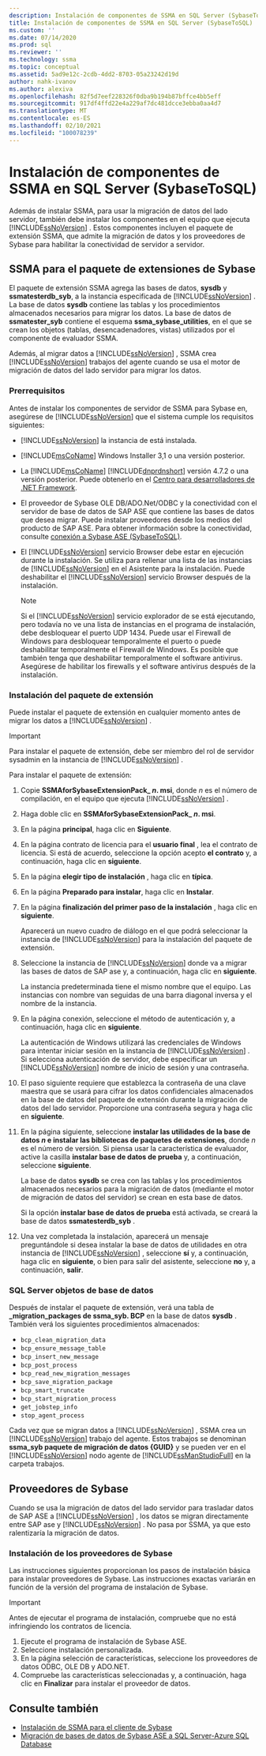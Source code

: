 ```yaml
---
description: Instalación de componentes de SSMA en SQL Server (SybaseToSQL)
title: Instalación de componentes de SSMA en SQL Server (SybaseToSQL) | Microsoft Docs
ms.custom: ''
ms.date: 07/14/2020
ms.prod: sql
ms.reviewer: ''
ms.technology: ssma
ms.topic: conceptual
ms.assetid: 5ad9e12c-2cdb-4dd2-8703-05a23242d19d
author: nahk-ivanov
ms.author: alexiva
ms.openlocfilehash: 82f5d7eef228326f0dba9b194b87bffce4bb5eff
ms.sourcegitcommit: 917df4ffd22e4a229af7dc481dcce3ebba0aa4d7
ms.translationtype: MT
ms.contentlocale: es-ES
ms.lasthandoff: 02/10/2021
ms.locfileid: "100078239"
---
```

# <a name="installing-ssma-components-on-sql-server-sybasetosql"></a>Instalación de componentes de SSMA en SQL Server (SybaseToSQL)

Además de instalar SSMA, para usar la migración de datos del lado servidor, también debe instalar los componentes en el equipo que ejecuta [!INCLUDE[ssNoVersion](../../includes/ssnoversion-md.md)] . Estos componentes incluyen el paquete de extensión SSMA, que admite la migración de datos y los proveedores de Sybase para habilitar la conectividad de servidor a servidor.

## <a name="ssma-for-sybase-extension-pack"></a>SSMA para el paquete de extensiones de Sybase

El paquete de extensión SSMA agrega las bases de datos, **sysdb** y **ssmatesterdb_syb**, a la instancia especificada de [!INCLUDE[ssNoVersion](../../includes/ssnoversion-md.md)] . La base de datos **sysdb** contiene las tablas y los procedimientos almacenados necesarios para migrar los datos. La base de datos de **ssmatester_syb** contiene el esquema **ssma_sybase_utilities**, en el que se crean los objetos (tablas, desencadenadores, vistas) utilizados por el componente de evaluador SSMA.

Además, al migrar datos a [!INCLUDE[ssNoVersion](../../includes/ssnoversion-md.md)] , SSMA crea [!INCLUDE[ssNoVersion](../../includes/ssnoversion-md.md)] trabajos del agente cuando se usa el motor de migración de datos del lado servidor para migrar los datos.

### <a name="prerequisites"></a>Prerrequisitos

Antes de instalar los componentes de servidor de SSMA para Sybase en, asegúrese de [!INCLUDE[ssNoVersion](../../includes/ssnoversion-md.md)] que el sistema cumple los requisitos siguientes:

- [!INCLUDE[ssNoVersion](../../includes/ssnoversion-md.md)] la instancia de está instalada.
- [!INCLUDE[msCoName](../../includes/msconame_md.md)] Windows Installer 3,1 o una versión posterior.
- La [!INCLUDE[msCoName](../../includes/msconame_md.md)] [!INCLUDE[dnprdnshort](../../includes/dnprdnshort_md.md)] versión 4.7.2 o una versión posterior. Puede obtenerlo en el [Centro para desarrolladores de .NET Framework](https://go.microsoft.com/fwlink/?LinkId=48882).
- El proveedor de Sybase OLE DB/ADO.Net/ODBC y la conectividad con el servidor de base de datos de SAP ASE que contiene las bases de datos que desea migrar. Puede instalar proveedores desde los medios del producto de SAP ASE. Para obtener información sobre la conectividad, consulte [conexión a Sybase ASE &#40;SybaseToSQL&#41;](../../ssma/sybase/connecting-to-sybase-ase-sybasetosql.md).
- El [!INCLUDE[ssNoVersion](../../includes/ssnoversion-md.md)] servicio Browser debe estar en ejecución durante la instalación. Se utiliza para rellenar una lista de las instancias de [!INCLUDE[ssNoVersion](../../includes/ssnoversion-md.md)] en el Asistente para la instalación. Puede deshabilitar el [!INCLUDE[ssNoVersion](../../includes/ssnoversion-md.md)] servicio Browser después de la instalación.

  > [!NOTE]
  > Si el [!INCLUDE[ssNoVersion](../../includes/ssnoversion-md.md)] servicio explorador de se está ejecutando, pero todavía no ve una lista de instancias en el programa de instalación, debe desbloquear el puerto UDP 1434. Puede usar el Firewall de Windows para desbloquear temporalmente el puerto o puede deshabilitar temporalmente el Firewall de Windows. Es posible que también tenga que deshabilitar temporalmente el software antivirus. Asegúrese de habilitar los firewalls y el software antivirus después de la instalación.

### <a name="installing-the-extension-pack"></a>Instalación del paquete de extensión

Puede instalar el paquete de extensión en cualquier momento antes de migrar los datos a [!INCLUDE[ssNoVersion](../../includes/ssnoversion-md.md)] .

> [!IMPORTANT]
> Para instalar el paquete de extensión, debe ser miembro del rol de servidor sysadmin en la instancia de [!INCLUDE[ssNoVersion](../../includes/ssnoversion-md.md)] .

Para instalar el paquete de extensión:

1. Copie **SSMAforSybaseExtensionPack_ *n*. msi**, donde *n* es el número de compilación, en el equipo que ejecuta [!INCLUDE[ssNoVersion](../../includes/ssnoversion-md.md)] .
2. Haga doble clic en **SSMAforSybaseExtensionPack_ *n*. msi**.
3. En la página **principal**, haga clic en **Siguiente**.
4. En la página contrato de licencia para el **usuario final** , lea el contrato de licencia. Si está de acuerdo, seleccione la opción acepto **el contrato** y, a continuación, haga clic en **siguiente**.
5. En la página **elegir tipo de instalación** , haga clic en **típica**.
6. En la página **Preparado para instalar**, haga clic en **Instalar**.
7. En la página **finalización del primer paso de la instalación** , haga clic en **siguiente**.

   Aparecerá un nuevo cuadro de diálogo en el que podrá seleccionar la instancia de [!INCLUDE[ssNoVersion](../../includes/ssnoversion-md.md)] para la instalación del paquete de extensión.

8. Seleccione la instancia de [!INCLUDE[ssNoVersion](../../includes/ssnoversion-md.md)] donde va a migrar las bases de datos de SAP ase y, a continuación, haga clic en **siguiente**.

   La instancia predeterminada tiene el mismo nombre que el equipo. Las instancias con nombre van seguidas de una barra diagonal inversa y el nombre de la instancia.

9. En la página conexión, seleccione el método de autenticación y, a continuación, haga clic en **siguiente**.

   La autenticación de Windows utilizará las credenciales de Windows para intentar iniciar sesión en la instancia de [!INCLUDE[ssNoVersion](../../includes/ssnoversion-md.md)] . Si selecciona autenticación de servidor, debe especificar un [!INCLUDE[ssNoVersion](../../includes/ssnoversion-md.md)] nombre de inicio de sesión y una contraseña.

10. El paso siguiente requiere que establezca la contraseña de una clave maestra que se usará para cifrar los datos confidenciales almacenados en la base de datos del paquete de extensión durante la migración de datos del lado servidor. Proporcione una contraseña segura y haga clic en **siguiente**.

11. En la página siguiente, seleccione **instalar las utilidades de la base de datos *n* e instalar las bibliotecas de paquetes de extensiones**, donde *n* es el número de versión. Si piensa usar la característica de evaluador, active la casilla **instalar base de datos de prueba** y, a continuación, seleccione **siguiente**.

    La base de datos **sysdb** se crea con las tablas y los procedimientos almacenados necesarios para la migración de datos (mediante el motor de migración de datos del servidor) se crean en esta base de datos.

    Si la opción **instalar base de datos de prueba** está activada, se creará la base de datos **ssmatesterdb_syb** .

12. Una vez completada la instalación, aparecerá un mensaje preguntándole si desea instalar la base de datos de utilidades en otra instancia de [!INCLUDE[ssNoVersion](../../includes/ssnoversion-md.md)] , seleccione **sí** y, a continuación, haga clic en **siguiente**, o bien para salir del asistente, seleccione **no** y, a continuación, **salir**.

### <a name="sql-server-database-objects"></a>SQL Server objetos de base de datos

Después de instalar el paquete de extensión, verá una tabla de **_migration_packages de ssma_syb. BCP** en la base de datos **sysdb** . También verá los siguientes procedimientos almacenados:

- `bcp_clean_migration_data`
- `bcp_ensure_message_table`
- `bcp_insert_new_message`
- `bcp_post_process`
- `bcp_read_new_migration_messages`
- `bcp_save_migration_package`
- `bcp_smart_truncate`
- `bcp_start_migration_process`
- `get_jobstep_info`
- `stop_agent_process`

Cada vez que se migran datos a [!INCLUDE[ssNoVersion](../../includes/ssnoversion-md.md)] , SSMA crea un [!INCLUDE[ssNoVersion](../../includes/ssnoversion-md.md)] trabajo del agente. Estos trabajos se denominan **ssma_syb paquete de migración de datos {GUID}** y se pueden ver en el [!INCLUDE[ssNoVersion](../../includes/ssnoversion-md.md)] nodo agente de [!INCLUDE[ssManStudioFull](../../includes/ssmanstudiofull-md.md)] en la carpeta trabajos.  

## <a name="sybase-providers"></a>Proveedores de Sybase

Cuando se usa la migración de datos del lado servidor para trasladar datos de SAP ASE a [!INCLUDE[ssNoVersion](../../includes/ssnoversion-md.md)] , los datos se migran directamente entre SAP ase y [!INCLUDE[ssNoVersion](../../includes/ssnoversion-md.md)] . No pasa por SSMA, ya que esto ralentizaría la migración de datos.

### <a name="installing-the-sybase-providers"></a>Instalación de los proveedores de Sybase

Las instrucciones siguientes proporcionan los pasos de instalación básica para instalar proveedores de Sybase. Las instrucciones exactas variarán en función de la versión del programa de instalación de Sybase.

> [!IMPORTANT]
> Antes de ejecutar el programa de instalación, compruebe que no está infringiendo los contratos de licencia.

1. Ejecute el programa de instalación de Sybase ASE.
2. Seleccione instalación personalizada.
3. En la página selección de características, seleccione los proveedores de datos ODBC, OLE DB y ADO.NET.
4. Compruebe las características seleccionadas y, a continuación, haga clic en **Finalizar** para instalar el proveedor de datos.

## <a name="see-also"></a>Consulte también

- [Instalación de SSMA para el cliente de Sybase](../../ssma/sybase/installing-ssma-for-sybase-client-sybasetosql.md)
- [Migración de bases de datos de Sybase ASE a SQL Server-Azure SQL Database](../../ssma/sybase/migrating-sybase-ase-databases-to-sql-server-azure-sql-db-sybasetosql.md)
